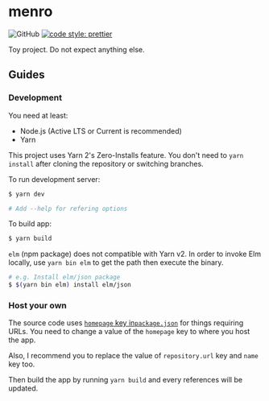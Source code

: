 # menro

![GitHub](https://img.shields.io/github/license/pocka/menro)
[![code style: prettier](https://img.shields.io/badge/code_style-prettier-ff69b4.svg?style=flat-square)](https://github.com/prettier/prettier)

Toy project. Do not expect anything else.

## Guides

### Development

You need at least:

- Node.js (Active LTS or Current is recommended)
- Yarn

This project uses Yarn 2's Zero-Installs feature.
You don't need to `yarn install` after cloning the repository or switching branches.

To run development server:

```sh
$ yarn dev

# Add --help for refering options
```

To build app:

```sh
$ yarn build
```

`elm` (npm package) does not compatible with Yarn v2.
In order to invoke Elm locally, use `yarn bin elm` to get the path then execute the binary.

```sh
# e.g. Install elm/json package
$ $(yarn bin elm) install elm/json
```

### Host your own

The source code uses [`homepage` key in`package.json`](./package.json) for things requiring URLs.
You need to change a value of the `homepage` key to where you host the app.

Also, I recommend you to replace the value of `repository.url` key and `name` key too.

Then build the app by running `yarn build` and every references will be updated.
